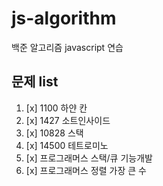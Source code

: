 # js-algorithm
백준 알고리즘 javascript 연습

## 문제 list

1. [x] 1100 하얀 칸
2. [x] 1427 소트인사이드
3. [x] 10828 스택
4. [x] 14500 테트로미노
5. [x] 프로그래머스 스택/큐 기능개발
6. [x] 프로그래머스 정렬 가장 큰 수